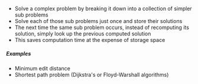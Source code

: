 - Solve a complex problem by breaking it down into a collection of simpler sub problems
- Solve each of those sub problems just once and store their solutions
- The next time the same sub problem occurs, instead of recomputing its solution, simply look up the previous computed solution
- This saves computation time at the expense of storage space

##### Examples
- Minimum edit distance
- Shortest path problem (Dijkstra's or Floyd-Warshall algorithms)